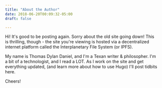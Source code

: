 ```yaml
---
title: "About the Author"
date: 2018-06-20T00:09:32-05:00
draft: false

---
```


Hi! It's good to be posting again. Sorry about the old site going down! This is thrilling, though - the site you're viewing is hosted via a decentralized internet platform called the Interplanetary File System (or IPFS).

My name is Thomas Dylan Daniel, and I'm a Texan writer & philosopher. I'm a bit of a technologist, and I read a LOT. As I work on the site and get everything updated, (and learn more about how to use Hugo) I'll post tidbits here.

Cheers!
